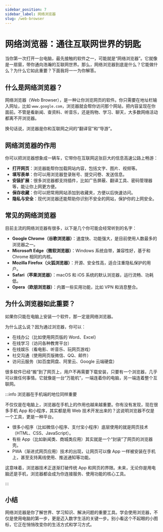 ```yaml
---
sidebar_position: 7
sidebar_label: 网络浏览器
slug: /web-browser
---
```


# 网络浏览器：通往互联网世界的钥匙

当你第一次打开一台电脑，最先接触的软件之一，可能就是“网络浏览器”。它就像是一扇窗，带你通向浩瀚的互联网世界。那么，网络浏览器到底是什么？它能做什么？为什么它如此重要？下面我将一一为你解答。



## 什么是网络浏览器？

网络浏览器（Web Browser），是一种让你浏览网页的软件。你只需要在地址栏输入网址，比如 `www.google.com`，浏览器就会帮你访问那个网站，把内容呈现在你面前。不管是看新闻、查资料、听音乐，还是购物、学习、聊天，大多数网络活动都离不开浏览器。

换句话说，浏览器是你和互联网之间的“翻译官”和“导游”。



## 网络浏览器的作用

你可以把浏览器想象成一辆车，它带你在互联网这张巨大的信息高速公路上畅游：

- **打开网页**：浏览器能帮你加载网站内容，包括文字、图片、视频等。
- **填写表单**：你可以用浏览器登录账号、提交问卷、发送信息。
- **安装扩展**：很多浏览器都支持插件，比如广告屏蔽、翻译工具、密码管理器等，能让你上网更方便。
- **保存收藏**：你可以把常用网站添加到收藏夹，方便以后快速访问。
- **隐私与安全**：现代浏览器还能帮助你识别不安全的网站，保护你的上网安全。



## 常见的网络浏览器

目前主流的网络浏览器有很多，以下是几个你可能会经常听到的名字：

- **Google Chrome（谷歌浏览器）**：速度快、功能强大，是目前使用人数最多的浏览器之一。
- **Microsoft Edge（微软浏览器）**：Windows 系统自带，兼容性好，基于和 Chrome 相同的内核。
- **Mozilla Firefox（火狐浏览器）**：开源、安全性高，适合注重隐私保护的用户。
- **Safari（苹果浏览器）**：macOS 和 iOS 系统的默认浏览器，运行流畅、功耗低。
- **Opera（欧朋浏览器）**：内置一些实用功能，比如 VPN 和消息整合。



## 为什么浏览器如此重要？

如果你只能在电脑上安装一个软件，那一定是网络浏览器。

为什么这么说？因为通过浏览器，你可以：

- 在线办公（比如使用网页版的 Word、Excel）
- 在线学习（访问各种教育平台）
- 在线娱乐（看电影、听音乐、玩网页游戏）
- 社交沟通（使用网页版微信、QQ、邮件）
- 访问云服务（如百度网盘、阿里云、Google 云端硬盘）

很多软件已经“搬”到了网页上，用户不再需要下载安装，只要有一个浏览器，几乎可以做任何事情。它就像是一台“万能机”，一端连着你的电脑，另一端连着整个互联网。



:::info 浏览器在手机端的地位同样重要

不仅仅是在电脑上，浏览器在手机上的作用也越来越重要。你有没有发现，现在很多手机 App 和小程序，其实都是用 Web 技术开发出来的？这说明浏览器不仅是一个工具，更是一种平台。

- 很多小程序（比如微信小程序、支付宝小程序）底层使用的就是网页技术（HTML、CSS、JavaScript）。
- 有些 App（比如新闻类、商城类应用）其实就是一个“封装”了网页的浏览器壳。
- PWA（渐进式网页应用）技术的出现，让网页可以像 App 一样被安装在手机上，甚至支持离线使用、推送通知等功能。

这意味着，浏览器技术正逐渐打破传统 App 和网页的界限。未来，无论你是用电脑还是手机，浏览器都会成为你连接服务、使用功能的核心工具。

:::



## 小结

网络浏览器是你了解世界、学习知识、解决问题的重要工具。学会使用浏览器，不仅是使用电脑的第一步，更是迈入数字生活的关键一步。别小看这个不起眼的小图标，它正在悄悄改变你的生活方式和学习方式。

